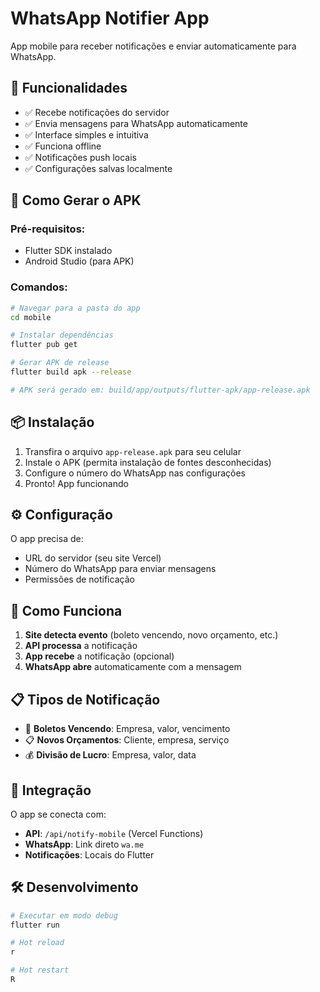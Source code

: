 # WhatsApp Notifier App

App mobile para receber notificações e enviar automaticamente para WhatsApp.

## 📱 Funcionalidades

- ✅ Recebe notificações do servidor
- ✅ Envia mensagens para WhatsApp automaticamente
- ✅ Interface simples e intuitiva
- ✅ Funciona offline
- ✅ Notificações push locais
- ✅ Configurações salvas localmente

## 🔧 Como Gerar o APK

### Pré-requisitos:
- Flutter SDK instalado
- Android Studio (para APK)

### Comandos:
```bash
# Navegar para a pasta do app
cd mobile

# Instalar dependências
flutter pub get

# Gerar APK de release
flutter build apk --release

# APK será gerado em: build/app/outputs/flutter-apk/app-release.apk
```

## 📦 Instalação

1. Transfira o arquivo `app-release.apk` para seu celular
2. Instale o APK (permita instalação de fontes desconhecidas)
3. Configure o número do WhatsApp nas configurações
4. Pronto! App funcionando

## ⚙️ Configuração

O app precisa de:
- URL do servidor (seu site Vercel)
- Número do WhatsApp para enviar mensagens
- Permissões de notificação

## 🚀 Como Funciona

1. **Site detecta evento** (boleto vencendo, novo orçamento, etc.)
2. **API processa** a notificação
3. **App recebe** a notificação (opcional)
4. **WhatsApp abre** automaticamente com a mensagem

## 📋 Tipos de Notificação

- 🚨 **Boletos Vencendo**: Empresa, valor, vencimento
- 📋 **Novos Orçamentos**: Cliente, empresa, serviço
- 💰 **Divisão de Lucro**: Empresa, valor, data

## 🔗 Integração

O app se conecta com:
- **API**: `/api/notify-mobile` (Vercel Functions)
- **WhatsApp**: Link direto `wa.me`
- **Notificações**: Locais do Flutter

## 🛠️ Desenvolvimento

```bash
# Executar em modo debug
flutter run

# Hot reload
r

# Hot restart
R
``` 